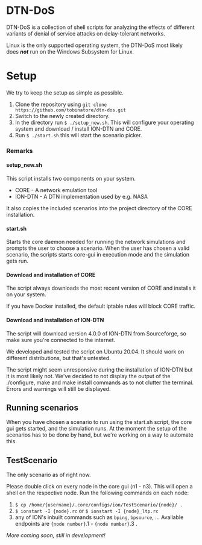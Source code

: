 # DTN-DoS

DTN-DoS is a collection of shell scripts for analyzing the effects of different variants of denial of service attacks on delay-tolerant networks.

Linux is the only supported operating system, the DTN-DoS most likely does ***not*** run on the Windows Subsystem for Linux. 

# Setup
We try to keep the setup as simple as possible. 

 1. Clone the repository using `git clone https://github.com/tobinatore/dtn-dos.git`
 2. Switch to the newly created directory.
 3. In the directory run `$ ./setup_new.sh`. This will configure your operating system and download / install ION-DTN and CORE.
 4. Run `$ ./start.sh` this will start the scenario picker. 

### Remarks
#### setup_new.sh
This script installs two components on your system.
- CORE - A network emulation tool
- ION-DTN - A DTN implementation used by e.g. NASA
 
It also copies the included scenarios into the project directory of the CORE installation.

#### start.sh
Starts the core daemon needed for running the network simulations and prompts the user to choose a scenario. When the user has chosen a valid scenario, the scripts starts core-gui in execution mode and the simulation gets run.


#### Download and installation of CORE
The script always downloads the most recent version of CORE and installs it on your system.

If you have Docker installed, the default iptable rules will block CORE traffic.

#### Download and installation of ION-DTN
The script will download version 4.0.0 of ION-DTN from Sourceforge, so make sure you're connected to the internet.

We developed and tested the script on Ubuntu 20.04. It should work on different distributions, but that's untested.

The script might seem unresponsive during the installation of ION-DTN but it is most likely not. We've decided to not display the output of the ./configure, make  and make install commands as to not clutter the terminal. Errors and warnings will still be displayed.

## Running scenarios

When you have chosen a scenario to run using the start.sh script, the core gui gets started, and the simulation runs. At the moment the setup of the scenarios has to be done by hand, but we're working on a way to automate this.

## TestScenario
The only scenario as of right now.

Please double click on every node in the core gui (n1 - n3). This will open a shell on the respective node. Run the following commands on each node:

 1. `$ cp /home/{username}/.core/configs/ion/TestScenario/{node}/ .` 
 2. `$ ionstart -I {node}.rc` or `$ ionstart -I {node}_ltp.rc`
 3. any of ION's inbuilt commands such as `bping`, `bpsource`, ... Available endpoints are `{node number}`.1 - `{node number}`.3 .

*More coming soon, still in development!*
